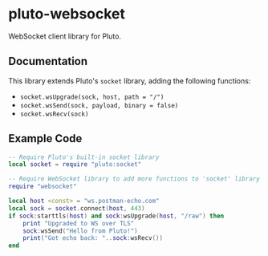# pluto-websocket

WebSocket client library for Pluto.

## Documentation

This library extends Pluto's `socket` library, adding the following functions:

- `socket.wsUpgrade(sock, host, path = "/")`
- `socket.wsSend(sock, payload, binary = false)`
- `socket.wsRecv(sock)`

## Example Code

```lua
-- Require Pluto's built-in socket library
local socket = require "pluto:socket"

-- Require WebSocket library to add more functions to 'socket' library
require "websocket"

local host <const> = "ws.postman-echo.com"
local sock = socket.connect(host, 443)
if sock:starttls(host) and sock:wsUpgrade(host, "/raw") then
    print "Upgraded to WS over TLS"
    sock:wsSend("Hello from Pluto!")
    print("Got echo back: "..sock:wsRecv())
end
```
